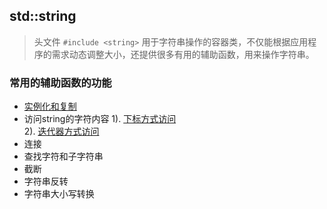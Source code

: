 ## std::string

> 头文件 `#include <string>`
> 用于字符串操作的容器类，不仅能根据应用程序的需求动态调整大小，还提供很多有用的辅助函数，用来操作字符串。

### 常用的辅助函数的功能
* [实例化和复制](../09_STL_Guide/STL_string/instantiation.cpp)  
* 访问string的字符内容
	1). [下标方式访问](../09_STL_Guide/STL_string/access_string_by_index.cpp)  
	2). [迭代器方式访问](../09_STL_Guide/STL_string/access_string_by_iterator.cpp)  
* 连接
* 查找字符和子字符串
* 截断
* 字符串反转
* 字符串大小写转换